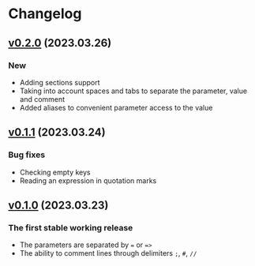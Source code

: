 # Changelog

## [v0.2.0](https://git.zhirov.kz/dlang/readconf/compare/v0.1.1...v0.2.0) (2023.03.26)

### New

- Adding sections support
- Taking into account spaces and tabs to separate the parameter, value and comment
- Added aliases to convenient parameter access to the value

## [v0.1.1](https://git.zhirov.kz/dlang/readconf/compare/v0.1.0...v0.1.1) (2023.03.24)

### Bug fixes

- Checking empty keys
- Reading an expression in quotation marks

## [v0.1.0](https://git.zhirov.kz/dlang/readconf/commits/6409917cbe6a287db73fe3eea4bccaadf00379e7) (2023.03.23)

### The first stable working release

- The parameters are separated by `=` or `=>`
- The ability to comment lines through delimiters `;`, `#`, `//`
